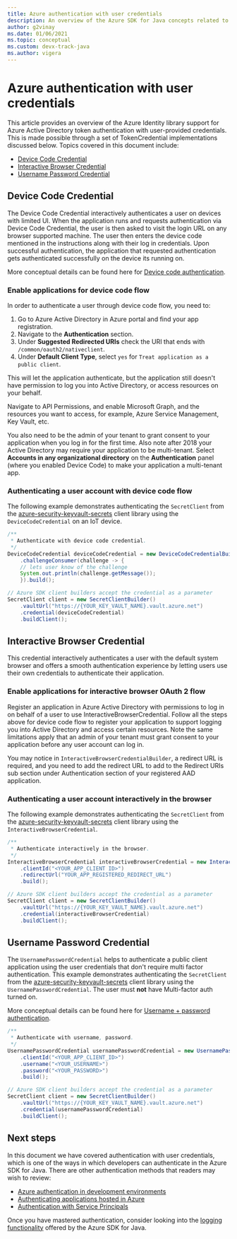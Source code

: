 ```yaml
---
title: Azure authentication with user credentials
description: An overview of the Azure SDK for Java concepts related to authenticating applications with user credentials
author: g2vinay
ms.date: 01/06/2021
ms.topic: conceptual
ms.custom: devx-track-java
ms.author: vigera
---
```


# Azure authentication with user credentials

This article provides an overview of the Azure Identity library support for Azure Active Directory token authentication with user-provided credentials. This is made possible through a set of TokenCredential implementations discussed below. Topics covered in this document include:

* [Device Code Credential](#device-code-credential)
* [Interactive Browser Credential](#interactive-browser-credential)
* [Username Password Credential](#username-password-credential)

## Device Code Credential

The Device Code Credential interactively authenticates a user on devices with limited UI. When the application runs and requests authentication via Device Code Credential, the user is then asked to visit the login URL on any browser supported machine. The user then enters the device code mentioned in the instructions along with their log in credentials. Upon successful authentication, the application that requested authentication gets authenticated successfully on the device its running on.

More conceptual details can be found here for [Device code authentication](/azure/active-directory/develop/v2-oauth2-device-code).

### Enable applications for device code flow

In order to authenticate a user through device code flow, you need to:

1. Go to Azure Active Directory in Azure portal and find your app registration.
2. Navigate to the **Authentication** section.
3. Under **Suggested Redirected URIs** check the URI that ends with `/common/oauth2/nativeclient`.
4. Under **Default Client Type**, select `yes` for `Treat application as a public client`.

This will let the application authenticate, but the application still doesn't have permission to log you into Active Directory, or access resources on your behalf.

Navigate to API Permissions, and enable Microsoft Graph, and the resources you want to access, for example, Azure Service Management, Key Vault, etc.

You also need to be the admin of your tenant to grant consent to your application when you log in for the first time. Also note after 2018 your Active Directory may require your application to be multi-tenant. Select **Accounts in any organizational directory** on the **Authentication** panel (where you enabled Device Code) to make your application a multi-tenant app.

### Authenticating a user account with device code flow

The following example demonstrates authenticating the `SecretClient` from the [azure-security-keyvault-secrets][secrets_client_library] client library using the `DeviceCodeCredential` on an IoT device.

```java
/**
 * Authenticate with device code credential.
 */
DeviceCodeCredential deviceCodeCredential = new DeviceCodeCredentialBuilder()
    .challengeConsumer(challenge -> {
    // lets user know of the challenge
    System.out.println(challenge.getMessage());
    }).build();

// Azure SDK client builders accept the credential as a parameter
SecretClient client = new SecretClientBuilder()
    .vaultUrl("https://{YOUR_KEY_VAULT_NAME}.vault.azure.net")
    .credential(deviceCodeCredential)
    .buildClient();
```

## Interactive Browser Credential

This credential interactively authenticates a user with the default system browser and offers a smooth authentication experience by letting users use their own credentials to authenticate their application.

### Enable applications for interactive browser OAuth 2 flow

Register an application in Azure Active Directory with permissions to log in on behalf of a user to use InteractiveBrowserCredential. Follow all the steps above for device code flow to register your application to support logging you into Active Directory and access certain resources. Note the same limitations apply that an admin of your tenant must grant consent to your application before any user account can log in.

You may notice in `InteractiveBrowserCredentialBuilder`, a redirect URL is required, and you need to add the redirect URL to add to the Redirect URIs sub section under Authentication section of your registered AAD application.

### Authenticating a user account interactively in the browser

The following example demonstrates authenticating the `SecretClient` from the [azure-security-keyvault-secrets][secrets_client_library] client library using the `InteractiveBrowserCredential`.

```java
/**
 * Authenticate interactively in the browser.
 */
InteractiveBrowserCredential interactiveBrowserCredential = new InteractiveBrowserCredentialBuilder()
    .clientId("<YOUR_APP_CLIENT ID>")
    .redirectUrl("YOUR_APP_REGISTERED_REDIRECT_URL")
    .build();

// Azure SDK client builders accept the credential as a parameter
SecretClient client = new SecretClientBuilder()
    .vaultUrl("https://{YOUR_KEY_VAULT_NAME}.vault.azure.net")
    .credential(interactiveBrowserCredential)
    .buildClient();
```

## Username Password Credential

The `UsernamePasswordCredential` helps to authenticate a public client application using the user credentials that don't require multi factor authentication. This example demonstrates authenticating the `SecretClient` from the [azure-security-keyvault-secrets][secrets_client_library] client library using the `UsernamePasswordCredential`. The user must **not** have Multi-factor auth turned on.

More conceptual details can be found here for [Username + password authentication](/azure/active-directory/develop/v2-oauth-ropc).

```java
/**
 * Authenticate with username, password.
 */
UsernamePasswordCredential usernamePasswordCredential = new UsernamePasswordCredentialBuilder()
    .clientId("<YOUR_APP_CLIENT_ID>")
    .username("<YOUR_USERNAME>")
    .password("<YOUR_PASSWORD>")
    .build();

// Azure SDK client builders accept the credential as a parameter
SecretClient client = new SecretClientBuilder()
    .vaultUrl("https://{YOUR_KEY_VAULT_NAME}.vault.azure.net")
    .credential(usernamePasswordCredential)
    .buildClient();
```

## Next steps

In this document we have covered authentication with user credentials, which is one of the ways in which developers can authenticate in the Azure SDK for Java. There are other authentication methods that readers may wish to review:

* [Azure authentication in development environments](java-sdk-identity-dev-env-auth.md)
* [Authenticating applications hosted in Azure](java-sdk-identity-azure-hosted-auth.md)
* [Authentication with Service Principals](java-sdk-identity-service-principal-auth.md)

Once you have mastered authentication, consider looking into the [logging functionality](java-sdk-logging-overview.md) offered by the Azure SDK for Java.

<!-- LINKS -->
[secrets_client_library]: https://github.com/Azure/azure-sdk-for-java/tree/master/sdk/keyvault/azure-security-keyvault-secrets
